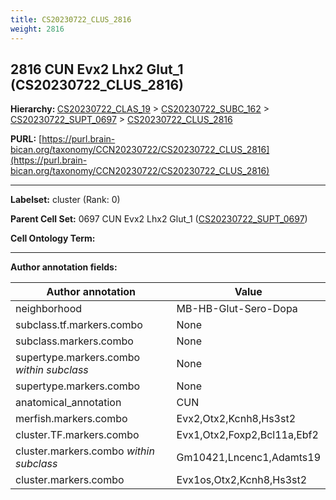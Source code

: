 ```yaml
---
title: CS20230722_CLUS_2816
weight: 2816
---
```

## 2816 CUN Evx2 Lhx2 Glut_1 (CS20230722_CLUS_2816)
<b>Hierarchy: </b>
[CS20230722_CLAS_19](../CS20230722_CLAS_19) >
[CS20230722_SUBC_162](../CS20230722_SUBC_162) >
[CS20230722_SUPT_0697](../CS20230722_SUPT_0697) >
[CS20230722_CLUS_2816](../CS20230722_CLUS_2816)

**PURL:** [https://purl.brain-bican.org/taxonomy/CCN20230722/CS20230722_CLUS_2816](https://purl.brain-bican.org/taxonomy/CCN20230722/CS20230722_CLUS_2816)

---


**Labelset:** cluster (Rank: 0)

**Parent Cell Set:** 0697 CUN Evx2 Lhx2 Glut_1 ([CS20230722_SUPT_0697](../CS20230722_SUPT_0697))



**Cell Ontology Term:** 

[MARKER GENES.]: #


---

[TRANSFERRED ANNOTATIONS.]: #


[AUTHOR ANNOTATION FIELDS.]: #


**Author annotation fields:**

| Author annotation | Value |
|-------------------|-------|
|neighborhood|MB-HB-Glut-Sero-Dopa|
|subclass.tf.markers.combo|None|
|subclass.markers.combo|None|
|supertype.markers.combo _within subclass_|None|
|supertype.markers.combo|None|
|anatomical_annotation|CUN|
|merfish.markers.combo|Evx2,Otx2,Kcnh8,Hs3st2|
|cluster.TF.markers.combo|Evx1,Otx2,Foxp2,Bcl11a,Ebf2|
|cluster.markers.combo _within subclass_|Gm10421,Lncenc1,Adamts19|
|cluster.markers.combo|Evx1os,Otx2,Kcnh8,Hs3st2|
